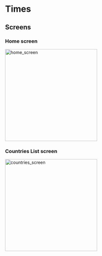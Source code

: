 # Times

## Screens

### Home screen

<img width="300px" alt="home_screen" src="https://lh3.googleusercontent.com/XwrpikF-Ho0t6FzVkTXLeDQ8I9pF4oqARp9KaWsQURfeeszhVjtyymu-B11REm9QGvXLkuwGvzcRKVrnslt4aitSHblqmbhF2zbfsZEChJAGF5BkHDWFpjL92gILpGJ3Tl81TqLPC3TpD-qfvHtR2nbAVrxZ9DQHr9WkRm8F6QhqF5Hltmpi5oxxbfmAbF_4UeuMYmR3X-eL2dsiSgO_QsulM6zkB9HpWvTngoOdRZdyPasZOqlXk57iex3aEKiukGuEjv-ldYzmVUwfYrDkaeSw6JTcprFR5BvMx9PV9XTFgWYBTKX-mG8eiNDn5GU7bT72BL906WiGMbJzDgAB2phWB2Lr3BGW2p9zlXsz7VjoXfxO4Up3L1F2wqt-mFaTOkku2f3MRHw6bxEBc1cJ652NC5tUNrW6EQOheiU-7-HlyIFgr94zz3Y3SFdf8FJdb4DeWG4e2zyzXBA8L76fznPmawg-5Vog9vzN7E9cRhB7pEQzKoT22oodCGXSqpdJoHuPSj9BVk-C0hOPqlNHZc-PnzebQ_yjx9iXb46s4m48FC9jVl5ot7Jwi2wWGPd6uytOWJVE2KbuG-5smtHOVBOgIsFCR5Z8oNasqv7TWNym9tMcQ3S_dUlBG8X9wfy4O3_rF5MEIgQNr9K0WXnz15bGnk0iGNzEYY6jZHs4ZSun3VDLXZsyiK97eU4M1Q=w452-h903-no?authuser=0" />

### Countries List screen
<img width="300px" alt="countries_screen" src="https://lh3.googleusercontent.com/pN355yNCHmv9IvW1xGc1EYJ_Mu7V6hv3tERZdFYw6wVt0uaZmsu4-WdpbLAVstoz4EjYIcwZQxITOrWkuT99FsXOsOTGtWAGWooWOpAAyWDFjAzbojMWyQbjQW_EXFbQg18LhlIjbA4YjYbhK3L2zv2Lv225YNHl_fXPTsPDcodnhcnPRVvSV2rUCzpqlRFtFqHFFP_v-Wono7JkbFmQOHNahc5I6GhNZFcMakbZP-tZtenN1nsnMBjPmwgVz5NYw2hIxl_vbpU4B2mXXPYu3VJsJGoKK-A6ryfwpZ3ItxfZbPfUUup7JkKwFEVHbyFyuqj3dRtB8uFHr5izTpauaoOwZpf1Qvz6jC3ZHsbajuJVU0OjRaGlg6IYfZZXrJkVHj1_3kNNjPfSSeQR9AwB9NrRDTgnDzM3Xo7AEuCTiQX4yh-dHgtW4p-UrUTC2d87QtpJ7k-EpA9vctvV898oQ6HtoTkBFUnuMidZtDwZBUErGqr25Bfgrm5s8_kPf0WAU8k41Rm3nOG1G8CguWlyqQMqK5vk4JS5UISFX_jWDYdT51454KmJP54Jn_b4x2rFIiAzfo1cGd2O5ZFlV5m5S4zF0jC3MqO240OX1z0s0W6MlRvikfw_dk7iTSlKUcwPh9zhDMgOgQvnse9d0tsod9wYiT6skxs8BlqUFLGt8ZGiLdLbalI2HM3jwyWcTQ=w452-h903-no?authuser=0" />
